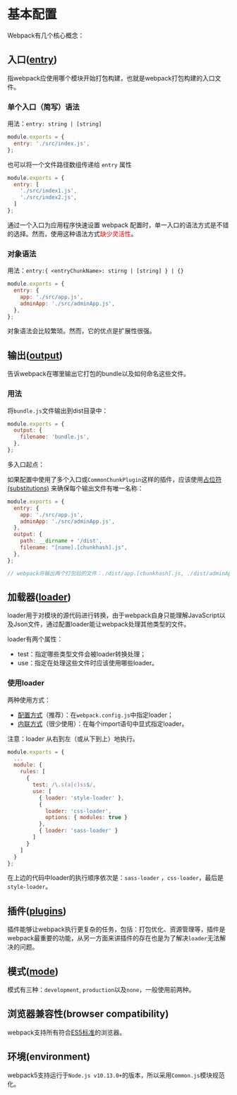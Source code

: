 # 基本配置

Webpack有几个核心概念：

## 入口([entry](https://webpack.docschina.org/concepts/entry-points))

指webpack应使用哪个模块开始打包构建，也就是webpack打包构建的入口文件。

### 单个入口（简写）语法

用法：`entry: string | [string]`

```javascript
module.exports = {
  entry: './src/index.js',
};
```

也可以将一个文件路径数组传递给 `entry` 属性

```javascript
module.exports = {
  entry: [
    './src/index1.js',
    './src/index2.js',
  ]
};
```

通过一个入口为应用程序快速设置 webpack 配置时，单一入口的语法方式是不错的选择。然而，使用这种语法方式<font color="red">缺少灵活性</font>。

### 对象语法

用法：`entry:{ <entryChunkName>: stirng | [string] } | {}`

```javascript
module.exports = {
  entry: {
    app: './src/app.js',
    adminApp: './src/adminApp.js',
  },
};
```

对象语法会比较繁琐。然而，它的优点是扩展性很强。

## 输出([output](https://webpack.docschina.org/concepts/output))

告诉webpack在哪里输出它打包的bundle以及如何命名这些文件。

### 用法

将`bundle.js`文件输出到dist目录中：

```javascript
module.exports = {
  output: {
    filename: 'bundle.js',
  },
};
```

多入口起点：

如果配置中使用了多个入口或`CommonChunkPlugin`这样的插件，应该使用[占位符(substitutions)](https://webpack.docschina.org/configuration/output#output-filename) 来确保每个输出文件有唯一名称：

```javascript
module.exports = {
  entry: {
    app: './src/app.js',
    adminApp: './src/adminApp.js',
  },
  output: {
    path: __dirname + '/dist',
    filename: "[name].[chunkhash].js",
  },
};

// webpack将输出两个打包后的文件：./dist/app.[chunkhash].js, ./dist/adminApp.[chunkhash].js
```

## 加载器([loader](https://webpack.docschina.org/concepts/loaders))

loader用于对模块的源代码进行转换，由于webpack自身只能理解JavaScript以及Json文件，通过配置loader能让webpack处理其他类型的文件。

loader有两个属性：

* test：指定哪些类型文件会被loader转换处理；
* use：指定在处理这些文件时应该使用哪些loader。

### 使用loader

两种使用方式：

* [配置方式](https://webpack.docschina.org/concepts/loaders#configuration)（推荐）：在`webpack.config.js`中指定loader；
* [内联方式](https://webpack.docschina.org/concepts/loaders#inline)（很少使用）：在每个import语句中显式指定loader。

注意：loader 从右到左（或从下到上）地执行。

```javascript
module.exports = {
  ...
  module: {
    rules: [
      {
        test: /\.s(a|c)ss$/,
        use: [
          { loader: 'style-loader' },
          {
            loader: 'css-loader',
            options: { modules: true }
          },
          { loader: 'sass-loader' }
        ]
      }
    ]
  }
};
```

在上边的代码中loader的执行顺序依次是：`sass-loader` ，`css-loader`，最后是`style-loader`。

## 插件([plugins](https://webpack.docschina.org/concepts/plugins))

插件能够让webpack执行更复杂的任务，包括：打包优化、资源管理等，插件是webpack最重要的功能，从另一方面来讲插件的存在也是为了解决`loader`无法解决的问题。

## 模式([mode](https://webpack.docschina.org/configuration/mode))

模式有三种：`development`, `production`以及`none`，一般使用前两种。

## 浏览器兼容性(browser compatibility)

webpack支持所有符合[ES5标准](https://kangax.github.io/compat-table/es5/)的浏览器。

## 环境(environment)

webpack5支持运行于`Node.js v10.13.0+`的版本，所以采用`Common.js`模块规范化。
